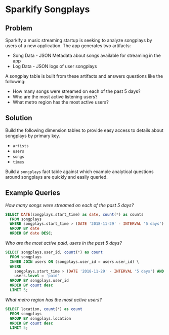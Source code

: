 # Sparkify Songplays

## Problem

Sparkify a music streaming startup is seeking to analyze songplays by users of a
new application. The app generates two artifacts:

* Song Data - JSON Metadata about songs available for streaming in the app
* Log Data - JSON logs of user songplays

A songplay table is built from these artifacts and answers questions like the
following:

* How many songs were streamed on each of the past 5 days?
* Who are the most active listening users?
* What metro region has the most active users?

## Solution

Build the following dimension tables to provide easy access to details about songplays by primary key.

* `artists`
* `users`
* `songs`
* `times`

Build a `songplays` fact table against which example analytical questions around
songplays are quickly and easily queried.


## Example Queries

*How many songs were streamed on each of the past 5 days?*
```sql
SELECT DATE(songplays.start_time) as date, count(*) as counts
  FROM songplays
  WHERE songplays.start_time > (DATE '2018-11-29' - INTERVAL '5 days')
  GROUP BY date
  ORDER BY date DESC;
```

*Who are the most active paid, users in the past 5 days?*
```sql
SELECT songplays.user_id, count(*) as count
  FROM songplays
  INNER JOIN users ON (songplays.user_id = users.user_id) \
  WHERE
    songplays.start_time > (DATE '2018-11-29' - INTERVAL '5 days') AND
    users.level = 'paid'
  GROUP BY songplays.user_id
  ORDER BY count desc
  LIMIT 5;
```

*What metro region has the most active users?*
```sql
SELECT location, count(*) as count
  FROM songplays
  GROUP BY songplays.location
  ORDER BY count desc
  LIMIT 5;
```
